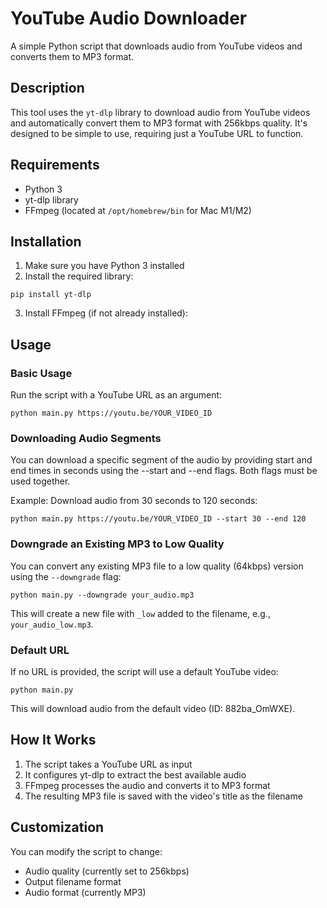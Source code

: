 # YouTube Audio Downloader

A simple Python script that downloads audio from YouTube videos and converts them to MP3 format.

## Description

This tool uses the `yt-dlp` library to download audio from YouTube videos and automatically convert them to MP3 format with 256kbps quality. It's designed to be simple to use, requiring just a YouTube URL to function.

## Requirements

- Python 3
- yt-dlp library
- FFmpeg (located at `/opt/homebrew/bin` for Mac M1/M2)

## Installation

1. Make sure you have Python 3 installed
2. Install the required library:
```
pip install yt-dlp
```
3. Install FFmpeg (if not already installed):

## Usage

### Basic Usage

Run the script with a YouTube URL as an argument:
```
python main.py https://youtu.be/YOUR_VIDEO_ID
```

### Downloading Audio Segments
You can download a specific segment of the audio by providing start and end times in seconds using the --start and --end flags. Both flags must be used together.

Example: Download audio from 30 seconds to 120 seconds:
```
python main.py https://youtu.be/YOUR_VIDEO_ID --start 30 --end 120
```

### Downgrade an Existing MP3 to Low Quality
You can convert any existing MP3 file to a low quality (64kbps) version using the `--downgrade` flag:
```
python main.py --downgrade your_audio.mp3
```
This will create a new file with `_low` added to the filename, e.g., `your_audio_low.mp3`.

### Default URL

If no URL is provided, the script will use a default YouTube video:
```
python main.py
```


This will download audio from the default video (ID: 882ba_OmWXE).

## How It Works

1. The script takes a YouTube URL as input
2. It configures yt-dlp to extract the best available audio
3. FFmpeg processes the audio and converts it to MP3 format
4. The resulting MP3 file is saved with the video's title as the filename

## Customization

You can modify the script to change:
- Audio quality (currently set to 256kbps)
- Output filename format
- Audio format (currently MP3)


